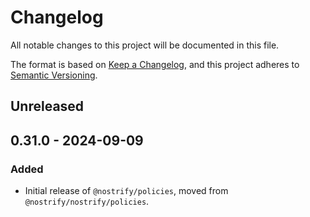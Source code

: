 # Changelog

All notable changes to this project will be documented in this file.

The format is based on [Keep a Changelog](https://keepachangelog.com/en/1.1.0/),
and this project adheres to [Semantic Versioning](https://semver.org/spec/v2.0.0.html).

## Unreleased

## 0.31.0 - 2024-09-09

### Added

- Initial release of `@nostrify/policies`, moved from `@nostrify/nostrify/policies`.
